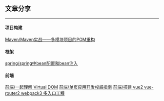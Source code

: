 ## 文章分享

---

#### 项目构建

[Maven/Maven实战——多模块项目的POM重构][1]


#### 框架

[spring/spring中bean配置和bean注入][2]

#### 前端
 [前端/一起理解 Virtual DOM][3]
 [前端/单页应用开发权威指南][4]
 [前端/搭建 vue2 vue-router2 webpack3 多入口工程][5]




[1]: http://www.infoq.com/cn/news/2011/01/xxb-maven-3-pom-refactoring
[2]: https://www.cnblogs.com/wuchanming/p/5426746.html#undefined
[3]: https://www.jianshu.com/p/bef1c1ee5a0e
[4]: http://tinyambition.com/Single-Page-App-Break/
[5]: http://www.qinshenxue.com/article/20171102091836.html
